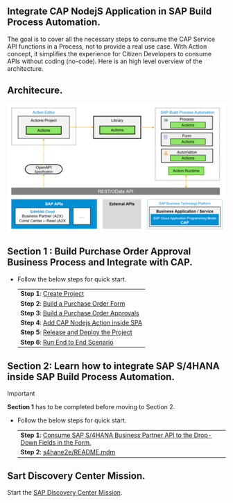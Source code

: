 ## Integrate CAP NodejS Application in SAP Build Process Automation.

The goal is to cover all the necessary steps to consume the CAP Service API functions in a Process, not to provide a real use case. With Action concept, it simplifies the experience for Citizen Developers to consume APIs without coding (no-code). Here is an high level overview of the architecture.

## Architecure.

![](./images/arch.png)

## Section 1 : Build Purchase Order Approval Business Process and Integrate with CAP.

* Follow the below steps for quick start.

    |    | 
    | ----------- |
    | **Step 1**: [Create Project](./createprocess/README.md) |
    | **Step 2**: [Build a Purchase Order Form](./form/README.md) |
    | **Step 3**: [Build a Purchase Order Approvals](./form/README.md)  |
    | **Step 4**: [Add CAP Nodejs Action inside SPA](./action/README.md)|
    | **Step 5**: [Release and Deploy the Project](./deploy/README.md) |
    | **Step 6**: [Run End to End Scenario](./e2e/README.md) |

##  Section 2: Learn how to integrate SAP S/4HANA inside SAP Build Process Automation.

> [!IMPORTANT]  
> **Section 1** has to be completed before moving to Section 2.

* Follow the below steps for quick start.

    |   | 
    | ----------- |
    | **Step 1**: [Consume SAP S/4HANA Business Partner API to the Drop-Down Fields in the Form.](./s4hana/README.md) |
    | **Step 2**: [s4hane2e/README.mdm](./s4hane2e/README.md) |


## Sart Discovery Center Mission.

Start the [SAP Discovery Center Mission](https://discovery-center.cloud.sap/missiondetail/4163/4406).
